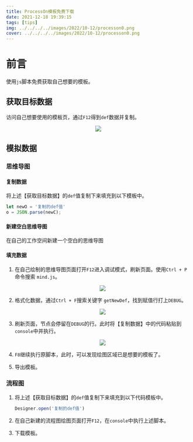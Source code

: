 ```yaml
---
title: ProcessOn模板免费下载
date: 2021-12-18 19:39:15
tags: [tips]
img: ../../../../images/2022/10-12/processon0.png
cover: ../../../../images/2022/10-12/processon0.png
---
```


# 前言

使用`js`脚本免费获取自己想要的模板。

## 获取目标数据

访问自己想要使用的模板页，通过`F12`得到`def`数据并复制。

<div align=center><img src="../../../../images/2022/10-12/processon1.png" algin="center"/></div>

## 模拟数据

### 思维导图

#### 复制数据

将上述【获取目标数据】的`def`值复制下来填充到以下模板中。

```js
let newO = '复制的def值'
o = JSON.parse(newC);
```

#### 新建空白思维导图

在自己的工作空间新建一个空白的思维导图

#### 填充数据

1. 在自己绘制的思维导图页面打开`F12`进入调试模式，刷新页面。使用`Ctrl + P`命令搜索 `mind.js`。<div align=center><img src="../../../../images/2022/10-12/processon2.png" algin="center"/></div>

2. 格式化数据，通过`Ctrl + F`搜索关键字 `getNewDef`，找到赋值行打上`DEBUG`。<div align=center><img src="../../../../images/2022/10-12/processon3.png" algin="center"/></div>

3. 刷新页面，节点会停留在`DEBUG`的行。此时将【复制数据】中的代码粘贴到`console`中并执行。<div align=center><img src="../../../../images/2022/10-12/processon4.png" algin="center"/></div>

4. `F8`继续执行原脚本，此时，可以发现绘图区域已是想要的模板了。
5. 导出模板。

### 流程图

1. 将上述【获取目标数据】的`def`值复制下来填充到以下代码模板中。

   ```js
   Designer.open('复制的def值')
   ```

2. 在自己新建的流程图绘图页面打开`F12`，在`console`中执行上述脚本。
3. 下载模板。
